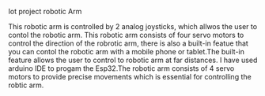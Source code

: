 Iot project robotic Arm

This robotic arm is controlled by 2 analog joysticks, which allwos the user to contol the robotic arm. This robotic arm consists of four servo motors to control the direction of the robrotic arm, there is also a built-in featue that you can contol the robotic arm with a mobile phone or tablet.The built-in feature  allows the user to control to robotic arm at far distances. I have used arduino IDE to progam the Esp32.The robotic arm   consists of 4 servo motors to provide precise movements which is essential for controlling the robtic arm.
